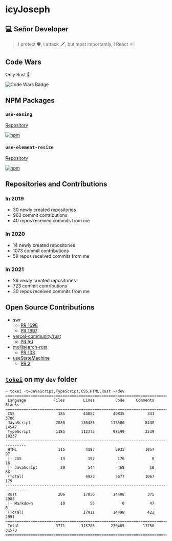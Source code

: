 # icyJoseph

## 💻 Señor Developer

> I protect 🛡️,
> I attack 🗡️,
> but most importantly,
> I React ⚛️!

## Code Wars

Only Rust 🦀

![Code Wars Badge](https://www.codewars.com/users/icyJoseph/badges/large)

## NPM Packages

### `use-easing`

[Repository](https://github.com/icyJoseph/use-easing)

[![npm](https://img.shields.io/npm/dm/use-easing.svg)]()

### `use-element-resize`

[Repository](https://github.com/icyJoseph/useElementResize)

[![npm](https://img.shields.io/npm/dm/use-element-resize.svg)]()

## Repositories and Contributions

### In 2019

- 30 newly created repositories
- 963 commit contributions
- 40 repos received commits from me

### In 2020

- 14 newly created repositories
- 1073 commit contributions
- 59 repos received commits from me

### In 2021

- 26 newly created repositories
- 723 commit contributions
- 30 repos received commits from me

## Open Source Contributions

- [swr](https://github.com/vercel/swr)
  - [PR 1698](https://github.com/vercel/swr/pull/1698)
  - [PR 1697](https://github.com/vercel/swr/pull/1697)
- [vercel-community/rust](https://github.com/vercel-community/rust)
  - [PR 50](https://github.com/vercel-community/rust/pull/50)
- [meilisearch-rust](https://github.com/meilisearch/meilisearch-rust)
  - [PR 133](https://github.com/meilisearch/meilisearch-rust/pull/133)
- [useStateMachine](https://github.com/cassiozen/useStateMachine)
  - [PR 2](https://github.com/cassiozen/useStateMachine/pull/2)

## [`tokei`](https://github.com/XAMPPRocky/tokei) on my `dev` folder

```
➜ tokei -t=JavaScript,TypeScript,CSS,HTML,Rust ~/dev
===============================================================================
 Language            Files        Lines         Code     Comments       Blanks
===============================================================================
 CSS                   185        44882        40835          341         3706
 JavaScript           2080       136485       113500         8438        14547
 TypeScript           1185       112375        98599         3539        10237
-------------------------------------------------------------------------------
 HTML                  115         4187         3033         1057           97
 |- CSS                 14          192          176            0           16
 |- JavaScript          20          544          468           10           66
 (Total)                           4923         3677         1067          179
-------------------------------------------------------------------------------
 Rust                  206        17856        14498          375         2983
 |- Markdown            10           55            0           47            8
 (Total)                          17911        14498          422         2991
===============================================================================
 Total                3771       315785       270465        13750        31570
===============================================================================
```
